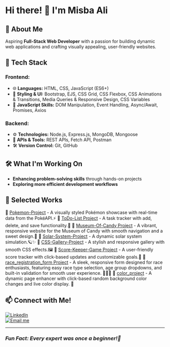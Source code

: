 # Hi there! 👋 I'm Misba Ali 

## 🌱 About Me
Aspiring **Full-Stack Web Developer** with a passion for building dynamic web applications and crafting visually appealing, user-friendly websites.

## 🚀 Tech Stack
### Frontend:
- 🌐 **Languages:** HTML, CSS, JavaScript (ES6+)
- 🎨 **Styling & UI:** Bootstrap, EJS, CSS Grid, CSS Flexbox, CSS Animations & Transitions, Media Queries & Responsive Design, CSS Variables
- 📜 **JavaScript Skills:** DOM Manipulation, Event Handling, Async/Await, Promises, Axios

### Backend:
- ⚙️ **Technologies:** Node.js, Express.js, MongoDB, Mongoose
- 🔗 **APIs & Tools:** REST APIs, Fetch API, Postman
- 🛠 **Version Control:** Git, GitHub

## 🛠️ What I'm Working On
- **Enhancing problem-solving skills** through hands-on projects
- **Exploring more efficient development workflows**

## 📌 Selected Works
🔹 [Pokemon-Project](https://github.com/Misba0019/Pokemon-Project.git) - A visually styled Pokémon showcase with real-time data from the PokéAPI.⚡
🔹 [ToDo-List Project](https://github.com/Misba0019/ToDo-List.git) - A task tracker with add, delete, and save functionality.📝
🔹 [Museum-Of-Candy Project](https://github.com/Misba0019/Museum-Of-Candy.git) - A vibrant, responsive website for the Museum of Candy with smooth navigation and a sweet design.🍭
🔹 [Solar-System-Project](https://github.com/Misba0019/Solar-System-Project.git) - A dynamic solar system simulation.🪐✨
🔹 [CSS-Gallery-Project](https://github.com/Misba0019/CSS-Gallery-Project.git) - A stylish and responsive gallery with smooth CSS effects.🖼️ 
🔹 [Score-Keeper-Game Project](https://github.com/Misba0019/Score_Keeper_Game.git) - A user-friendly score tracker with click-based updates and customizable goals.🎯
🔹 [race_registration_form Project](https://github.com/Misba0019/race_registration_form.git) - A sleek, responsive form designed for race enthusiasts, featuring easy race type selection, age group dropdowns, and built-in validation for smooth user experience. 🏃‍♂️✨
🔹 [color_project](https://github.com/Misba0019/color_project.git) - A dynamic page enhancer with click-based random background color changes and live color display. 🎨

## 📫 Connect with Me!
[![LinkedIn](https://img.shields.io/badge/LinkedIn-Profile-blue?style=flat&logo=linkedin)](https://www.linkedin.com/in/misba-ali)  
[![Email me](https://img.shields.io/badge/Email-Contact-red?style=flat&logo=gmail)](mailto:misbaalikhan@gmail.com)

---
### *Fun Fact: Every expert was once a beginner!🌱*
